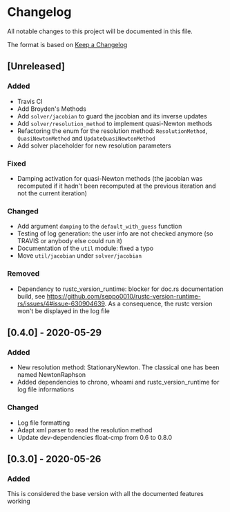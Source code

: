 # Changelog
All notable changes to this project will be documented in this file.

The format is based on [Keep a Changelog](http://keepachangelog.com/en/1.0.0/)

## [Unreleased]
### Added
- Travis CI
- Add Broyden's Methods
- Add `solver/jacobian` to guard the jacobian and its inverse updates
- Add `solver/resolution_method` to implement quasi-Newton methods
- Refactoring the enum for the resolution method: `ResolutionMethod`, `QuasiNewtonMethod` and `UpdateQuasiNewtonMethod`
- Add solver placeholder for new resolution parameters

### Fixed
- Damping activation for quasi-Newton methods (the jacobian was recomputed if it hadn't been recomputed at the previous iteration and not the current iteration)

### Changed
- Add argument `damping` to the `default_with_guess` function
- Testing of log generation: the user info are not checked anymore (so TRAVIS or anybody else could run it)
- Documentation of the `util` module: fixed a typo
- Move `util/jacobian` under `solver/jacobian`

### Removed
- Dependency to rustc_version_runtime: blocker for doc.rs documentation build, see https://github.com/seppo0010/rustc-version-runtime-rs/issues/4#issue-630904639. As a consequence, the rustc version won't be displayed in the log file

## [0.4.0] - 2020-05-29
### Added
- New resolution method: StationaryNewton. The classical one has been named NewtonRaphson
- Added dependencies to chrono, whoami and rustc_version_runtime for log file informations

### Changed
- Log file formatting
- Adapt xml parser to read the resolution method
- Update dev-dependencies float-cmp from 0.6 to 0.8.0


## [0.3.0] - 2020-05-26
### Added
This is considered the base version with all the documented features working
